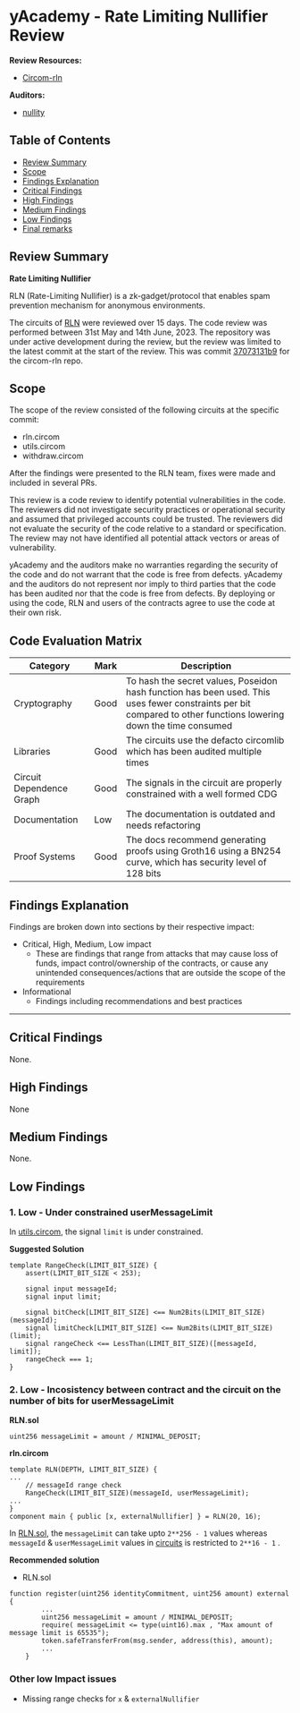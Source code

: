# yAcademy - Rate Limiting Nullifier  Review <!-- omit in toc -->

**Review Resources:**

- [Circom-rln](https://github.com/Rate-Limiting-Nullifier/circom-rln)

**Auditors:**

 - [nullity](https://github.com/nullity00)

## Table of Contents <!-- omit in toc -->

- [Review Summary](#review-summary)
- [Scope](#scope)
- [Findings Explanation](#findings-explanation)
- [Critical Findings](#critical-findings)
- [High Findings](#high-findings)
- [Medium Findings](#medium-findings)
- [Low Findings](#low-findings)
- [Final remarks](#final-remarks)

## Review Summary

**Rate Limiting Nullifier**

RLN (Rate-Limiting Nullifier) is a zk-gadget/protocol that enables spam prevention mechanism for anonymous environments.

The circuits of [RLN](https://github.com/Rate-Limiting-Nullifier/circom-rln) were reviewed over 15 days. The code review was performed between 31st May and 14th June, 2023. The repository was under active development during the review, but the review was limited to the latest commit at the start of the review. This was commit [37073131b9](https://github.com/Rate-Limiting-Nullifier/circom-rln/tree/37073131b9c5910228ad6bdf0fc50080e507166a) for the circom-rln repo.

## Scope

The scope of the review consisted of the following circuits at the specific commit:

- rln.circom
- utils.circom
- withdraw.circom

After the findings were presented to the RLN team, fixes were made and included in several PRs.

This review is a code review to identify potential vulnerabilities in the code. The reviewers did not investigate security practices or operational security and assumed that privileged accounts could be trusted. The reviewers did not evaluate the security of the code relative to a standard or specification. The review may not have identified all potential attack vectors or areas of vulnerability.

yAcademy and the auditors make no warranties regarding the security of the code and do not warrant that the code is free from defects. yAcademy and the auditors do not represent nor imply to third parties that the code has been audited nor that the code is free from defects. By deploying or using the code, RLN and users of the contracts agree to use the code at their own risk.


Code Evaluation Matrix
---

| Category                 | Mark    | Description |
| ------------------------ | ------- | ----------- |
| Cryptography             | Good    | To hash the secret values, Poseidon hash function has been used. This uses fewer constraints per bit compared to other functions lowering down the time consumed |
| Libraries                | Good    | The circuits use the defacto circomlib which has been audited multiple times |
| Circuit Dependence Graph | Good    | The signals in the circuit are properly constrained with a well formed CDG |
| Documentation            | Low     | The documentation is outdated and needs refactoring |
| Proof Systems            | Good    | The docs recommend generating proofs using Groth16 using a BN254 curve, which has security level of 128 bits|

## Findings Explanation

Findings are broken down into sections by their respective impact:
 - Critical, High, Medium, Low impact
     - These are findings that range from attacks that may cause loss of funds, impact control/ownership of the contracts, or cause any unintended consequences/actions that are outside the scope of the requirements
 - Informational
     - Findings including recommendations and best practices

---

## Critical Findings

None.

## High Findings

None

## Medium Findings

None.

## Low Findings

### 1. Low - Under constrained userMessageLimit

In [utils.circom](https://github.com/Rate-Limiting-Nullifier/circom-rln/blob/37073131b9c5910228ad6bdf0fc50080e507166a/circuits/utils.circom#LL40C1-L40C64), the signal ``limit`` is under constrained.

**Suggested Solution**
```
template RangeCheck(LIMIT_BIT_SIZE) {
    assert(LIMIT_BIT_SIZE < 253);

    signal input messageId;
    signal input limit;

    signal bitCheck[LIMIT_BIT_SIZE] <== Num2Bits(LIMIT_BIT_SIZE)(messageId);
    signal limitCheck[LIMIT_BIT_SIZE] <== Num2Bits(LIMIT_BIT_SIZE)(limit);
    signal rangeCheck <== LessThan(LIMIT_BIT_SIZE)([messageId, limit]);
    rangeCheck === 1;
}
```

### **2. Low - Incosistency between contract and the circuit on the number of bits for userMessageLimit**

**RLN.sol**
```
uint256 messageLimit = amount / MINIMAL_DEPOSIT;
```
**rln.circom**
```
template RLN(DEPTH, LIMIT_BIT_SIZE) {
...
    // messageId range check
    RangeCheck(LIMIT_BIT_SIZE)(messageId, userMessageLimit);
...
}
component main { public [x, externalNullifier] } = RLN(20, 16);
```
In [RLN.sol](https://github.com/Rate-Limiting-Nullifier/rln-contracts/blob/465579c872edbc03f8044f17926180d82f5abd56/src/RLN.sol#L121), the ``messageLimit`` can take upto ``2**256 - 1`` values whereas ``messageId`` & ``userMessageLimit`` values in [circuits](https://github.com/Rate-Limiting-Nullifier/circom-rln/blob/37073131b9c5910228ad6bdf0fc50080e507166a/circuits/rln.circom) is restricted to ``2**16 - 1`` .

**Recommended solution**

- RLN.sol
```
function register(uint256 identityCommitment, uint256 amount) external {
        ...
        uint256 messageLimit = amount / MINIMAL_DEPOSIT;
        require( messageLimit <= type(uint16).max , "Max amount of message limit is 65535");
        token.safeTransferFrom(msg.sender, address(this), amount);
        ...
    }
```

### Other low Impact issues

- Missing range checks for `x` & `externalNullifier`

